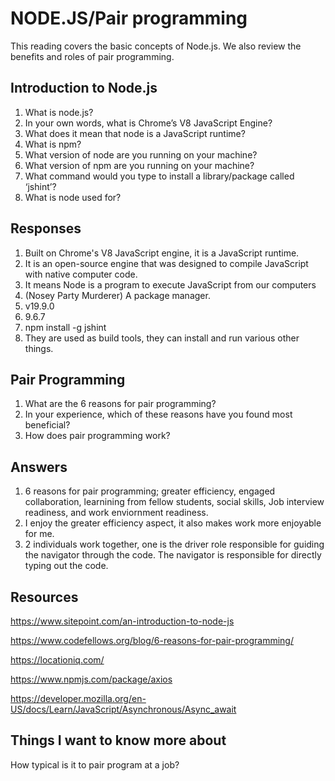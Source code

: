 # NODE.JS/Pair programming

This reading covers the basic concepts of Node.js. We also review the benefits and roles of pair programming.

## Introduction to Node.js

1. What is node.js?
2. In your own words, what is Chrome’s V8 JavaScript Engine?
3. What does it mean that node is a JavaScript runtime?
4. What is npm?
5. What version of node are you running on your machine?
6. What version of npm are you running on your machine?
7. What command would you type to install a library/package called ‘jshint’?
8. What is node used for?

## Responses

1. Built on Chrome's V8 JavaScript engine, it is a JavaScript runtime.
2. It is an open-source engine that was designed to compile JavaScript with native computer code.
3. It means Node is a program to execute JavaScript from our computers
4. (Nosey Party Murderer) A package manager.
5. v19.9.0
6. 9.6.7
7. npm install -g jshint
8. They are used as build tools, they can install and run various other things.

## Pair Programming

1. What are the 6 reasons for pair programming?
2. In your experience, which of these reasons have you found most beneficial?
3. How does pair programming work?

## Answers

1. 6 reasons for pair programming; greater efficiency, engaged collaboration, learnining from fellow students, social skills, Job interview readiness, and work enviornment readiness.
2. I enjoy the greater efficiency aspect, it also makes work more enjoyable for me.
3. 2 individuals work together, one is the driver role responsible for guiding the navigator through the code. The navigator is responsible for directly typing out the code.

## Resources

<https://www.sitepoint.com/an-introduction-to-node-js>

<https://www.codefellows.org/blog/6-reasons-for-pair-programming/>

<https://locationiq.com/>

<https://www.npmjs.com/package/axios>

<https://developer.mozilla.org/en-US/docs/Learn/JavaScript/Asynchronous/Async_await>

## Things I want to know more about

How typical is it to pair program at a job?
